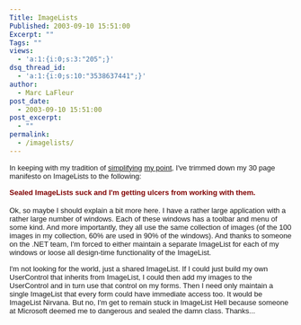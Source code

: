 ```yaml
---
Title: ImageLists
Published: 2003-09-10 15:51:00
Excerpt: ""
Tags: ""
views:
  - 'a:1:{i:0;s:3:"205";}'
dsq_thread_id:
  - 'a:1:{i:0;s:10:"3538637441";}'
author:
  - Marc LaFleur
post_date:
  - 2003-09-10 15:51:00
post_excerpt:
  - ""
permalink:
  - /imagelists/
---
```

<p><span class=562474515-10092003><font face=Arial size=2>In keeping with my tradition of <a title=http://weblogs.asp.net/mlafleur/posts/4911.aspx href="/mlafleur/posts/4911.aspx">simplifying</a> <a title=http://weblogs.asp.net/mlafleur/posts/8663.aspx href="/mlafleur/posts/8663.aspx">my point</a>, I've trimmed down my 30 page manifesto on ImageLists to the following:</font></span></p>
<div align=left><span class=562474515-10092003><font face=Arial color=#800000 size=2><strong>Sealed ImageLists suck and I'm getting ulcers from working with them. </strong></font></span></div>
<div align=left><span class=562474515-10092003></span>&nbsp;</div>
<div align=left><span class=562474515-10092003></span><span class=562474515-10092003><font face=Arial size=2>Ok, so maybe I should explain a bit more here. I have a rather large application with a rather large number of windows. Each of these windows has a toolbar and menu of some kind. And more importantly, they all use the same collection of images (of the 100 images in my collection, 60% are used in 90% of the windows). </font></span><span class=562474515-10092003><font face=Arial size=2>And thanks to someone on the .NET team, I'm forced to either maintain a separate ImageList for each of my windows or loose all design-time functionality of the ImageList. </font></span></div>
<p><span class=562474515-10092003><font face=Arial size=2>I'm not looking for the world, just a shared ImageList. If I could just build my own UserControl that inherits from ImageList, I could then add my images to the UserControl and in turn use that control on my forms. Then I need only maintain a single ImageList that every form could have immediate access too. It would be ImageList Nirvana. But no, I'm get to remain stuck in ImageList Hell because someone at Microsoft deemed me to dangerous and sealed the damn class. Thanks...</font></span></p>